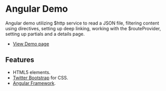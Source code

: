 # Angular Demo

Angular demo utilizing $http service to read a JSON file, filtering content using directives, setting up deep linking, working with the $routeProvider, setting up partials and a details page.

* [View Demo page](http://www.demo.ivstudio.com/angular-travel-agency/app/index.html)

## Features

* HTML5 elements.
* [Twitter Bootstrap](http://getbootstrap.com/) for CSS.
* [Angular Framework](https://angularjs.org/).

